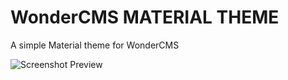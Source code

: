# WonderCMS MATERIAL THEME

A simple Material theme for WonderCMS

![Screenshot Preview](http://tungu.me/extras/imgs/screen-preview.jpg)
